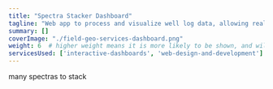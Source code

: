 ```yaml
---
title: "Spectra Stacker Dashboard"
tagline: "Web app to process and visualize well log data, allowing real-time collaboration among geolgists at well sites across the nation."
summary: []
coverImage: "./field-geo-services-dashboard.png"
weight: 6  # higher weight means it is more likely to be shown, and will be shown first
servicesUsed: ['interactive-dashboards', 'web-design-and-development']
---
```

many spectras to stack
